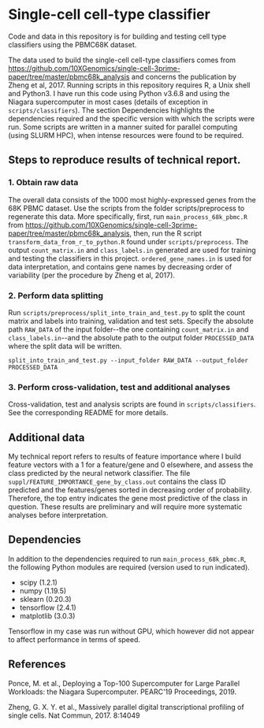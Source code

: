# Single-cell cell-type classifier

Code and data in this repository is for building and testing cell type classifiers using the PBMC68K dataset.  

The data used to build the single-cell cell-type classifiers comes from https://github.com/10XGenomics/single-cell-3prime-paper/tree/master/pbmc68k_analysis and concerns the publication by Zheng et al, 2017.  Running scripts in this repository requires R, a Unix shell and Python3.  I have run this code using Python v3.6.8 and using the Niagara supercomputer in most cases (details of exception in ``scripts/classifiers``).  The section Dependencies highlights the dependencies required and the specific version with which the scripts were run.  Some scripts are written in a manner suited for parallel computing (using SLURM HPC), when intense resources were found to be required.

## Steps to reproduce results of technical report.
### 1. Obtain raw data

The overall data consists of the 1000 most highly-expressed genes from the 68K PBMC dataset.  Use the scripts from the folder scripts/preprocess to regenerate this data.  More specifically, first, run ``main_process_68k_pbmc.R`` from https://github.com/10XGenomics/single-cell-3prime-paper/tree/master/pbmc68k_analysis, then, run the R script ``transform_data_from_r_to_python.R`` found under ``scripts/preprocess``.  The output ``count_matrix.in`` and ``class_labels.in`` generated are used for training and testing the classifiers in this project.  ``ordered_gene_names.in`` is used for data interpretation, and contains gene names by decreasing order of variability (per the procedure by Zheng et al, 2017).

### 2. Perform data splitting

Run ``scripts/preprocess/split_into_train_and_test.py`` to split the count matrix and labels into training, validation and test sets.  Specify the absolute path ``RAW_DATA`` of the input folder--the one containing ``count_matrix.in`` and ``class_labels.in``--and the absolute path to the output folder ``PROCESSED_DATA`` where the split data will be written.

```
split_into_train_and_test.py --input_folder RAW_DATA --output_folder PROCESSED_DATA  
````

### 3. Perform cross-validation, test and additional analyses

Cross-validation, test and analysis scripts are found in ``scripts/classifiers``.  See the corresponding README for more details.

## Additional data

My technical report refers to results of feature importance where I build feature vectors with a 1 for a feature/gene and 0 elsewhere, and assess the class predicted by the neural network classifier.  The file ``suppl/FEATURE_IMPORTANCE_gene_by_class.out`` contains the class ID predicted and the features/genes sorted in decreasing order of probability.  Therefore, the top entry indicates the gene most predictive of the class in question.  These results are preliminary and will require more systematic analyses before interpretation. 

## Dependencies

In addition to the dependencies required to run ``main_process_68k_pbmc.R``, the following Python modules are required (version used to run indicated).

- scipy (1.2.1)
- numpy (1.19.5)
- sklearn (0.20.3)
- tensorflow (2.4.1)
- matplotlib (3.0.3)

Tensorflow in my case was run without GPU, which however did not appear to affect performance in terms of speed.

## References

Ponce, M. et al., Deploying a Top-100 Supercomputer for Large Parallel Workloads: the Niagara Supercomputer. PEARC'19 Proceedings, 2019.

Zheng, G. X. Y. et al., Massively parallel digital transcriptional profiling of single cells. Nat Commun, 2017. 8:14049